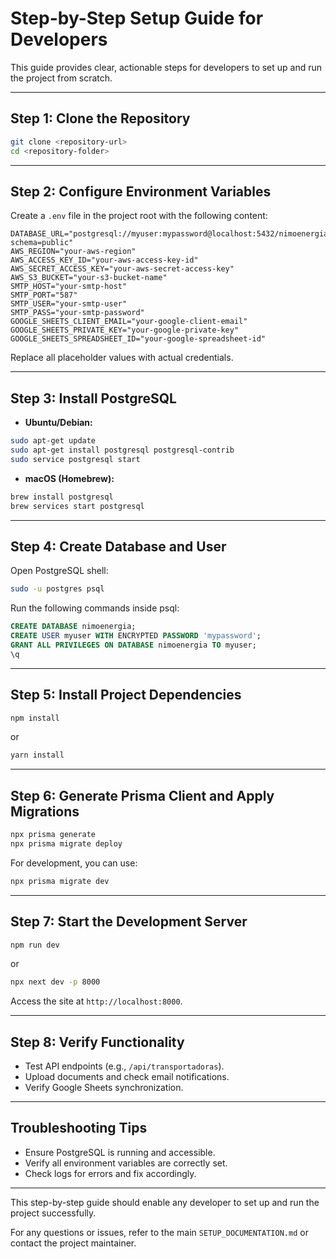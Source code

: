 # Step-by-Step Setup Guide for Developers

This guide provides clear, actionable steps for developers to set up and run the project from scratch.

---

## Step 1: Clone the Repository

```bash
git clone <repository-url>
cd <repository-folder>
```

---

## Step 2: Configure Environment Variables

Create a `.env` file in the project root with the following content:

```env
DATABASE_URL="postgresql://myuser:mypassword@localhost:5432/nimoenergia?schema=public"
AWS_REGION="your-aws-region"
AWS_ACCESS_KEY_ID="your-aws-access-key-id"
AWS_SECRET_ACCESS_KEY="your-aws-secret-access-key"
AWS_S3_BUCKET="your-s3-bucket-name"
SMTP_HOST="your-smtp-host"
SMTP_PORT="587"
SMTP_USER="your-smtp-user"
SMTP_PASS="your-smtp-password"
GOOGLE_SHEETS_CLIENT_EMAIL="your-google-client-email"
GOOGLE_SHEETS_PRIVATE_KEY="your-google-private-key"
GOOGLE_SHEETS_SPREADSHEET_ID="your-google-spreadsheet-id"
```

Replace all placeholder values with actual credentials.

---

## Step 3: Install PostgreSQL

- **Ubuntu/Debian:**

```bash
sudo apt-get update
sudo apt-get install postgresql postgresql-contrib
sudo service postgresql start
```

- **macOS (Homebrew):**

```bash
brew install postgresql
brew services start postgresql
```

---

## Step 4: Create Database and User

Open PostgreSQL shell:

```bash
sudo -u postgres psql
```

Run the following commands inside psql:

```sql
CREATE DATABASE nimoenergia;
CREATE USER myuser WITH ENCRYPTED PASSWORD 'mypassword';
GRANT ALL PRIVILEGES ON DATABASE nimoenergia TO myuser;
\q
```

---

## Step 5: Install Project Dependencies

```bash
npm install
```

or

```bash
yarn install
```

---

## Step 6: Generate Prisma Client and Apply Migrations

```bash
npx prisma generate
npx prisma migrate deploy
```

For development, you can use:

```bash
npx prisma migrate dev
```

---

## Step 7: Start the Development Server

```bash
npm run dev
```

or

```bash
npx next dev -p 8000
```

Access the site at `http://localhost:8000`.

---

## Step 8: Verify Functionality

- Test API endpoints (e.g., `/api/transportadoras`).
- Upload documents and check email notifications.
- Verify Google Sheets synchronization.

---

## Troubleshooting Tips

- Ensure PostgreSQL is running and accessible.
- Verify all environment variables are correctly set.
- Check logs for errors and fix accordingly.

---

This step-by-step guide should enable any developer to set up and run the project successfully.

For any questions or issues, refer to the main `SETUP_DOCUMENTATION.md` or contact the project maintainer.
